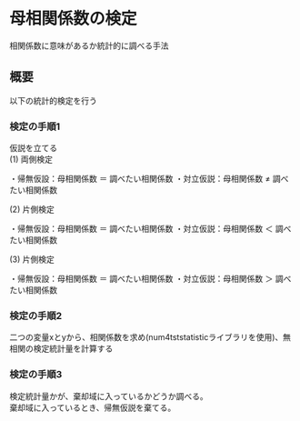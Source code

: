 母相関係数の検定
===============
相関係数に意味があるか統計的に調べる手法

## 概要

以下の統計的検定を行う

### 検定の手順1

仮説を立てる  
(1) 両側検定  

・帰無仮設：母相関係数 ＝ 調べたい相関係数
・対立仮説：母相関係数 ≠ 調べたい相関係数

(2) 片側検定

・帰無仮設：母相関係数 ＝ 調べたい相関係数
・対立仮説：母相関係数 ＜ 調べたい相関係数

(3) 片側検定

・帰無仮設：母相関係数 ＝ 調べたい相関係数
・対立仮説：母相関係数 ＞ 調べたい相関係数

### 検定の手順2

二つの変量xとyから、相関係数を求め(num4tststatisticライブラリを使用)、無相関の検定統計量を計算する  

### 検定の手順3

検定統計量かが、棄却域に入っているかどうか調べる。  
棄却域に入っているとき、帰無仮説を棄てる。

